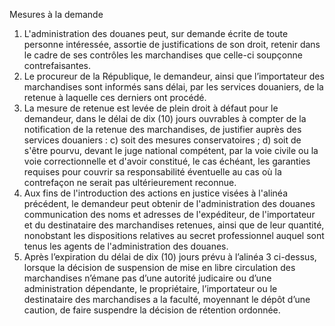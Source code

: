 Mesures à la demande
1) L'administration des douanes peut, sur demande écrite de toute personne
intéressée, assortie de justifications de son droit, retenir dans le cadre de ses
contrôles les marchandises que celle-ci soupçonne contrefaisantes.
2) Le procureur de la République, le demandeur, ainsi que l’importateur des
marchandises sont informés sans délai, par les services douaniers, de la retenue à
laquelle ces derniers ont procédé.
3) La mesure de retenue est levée de plein droit à défaut pour le demandeur, dans le
délai de dix (10) jours ouvrables à compter de la notification de la retenue des
marchandises, de justifier auprès des services douaniers :
c) soit des mesures conservatoires ;
d) soit de s'être pourvu, devant le juge national compétent, par la voie civile
ou la voie correctionnelle et d'avoir constitué, le cas échéant, les
garanties requises pour couvrir sa responsabilité éventuelle au cas où la
contrefaçon ne serait pas ultérieurement reconnue.
4) Aux fins de l'introduction des actions en justice visées à l'alinéa précédent, le
demandeur peut obtenir de l'administration des douanes communication des noms
et adresses de l'expéditeur, de l'importateur et du destinataire des marchandises
retenues, ainsi que de leur quantité, nonobstant les dispositions relatives au secret
professionnel auquel sont tenus les agents de l'administration des douanes.
5) Après l’expiration du délai de dix (10) jours prévu à l’alinéa 3 ci-dessus, lorsque la
décision de suspension de mise en libre circulation des marchandises n’émane pas
d’une autorité judicaire ou d’une administration dépendante, le propriétaire,
l’importateur ou le destinataire des marchandises a la faculté, moyennant le dépôt
d’une caution, de faire suspendre la décision de rétention ordonnée.